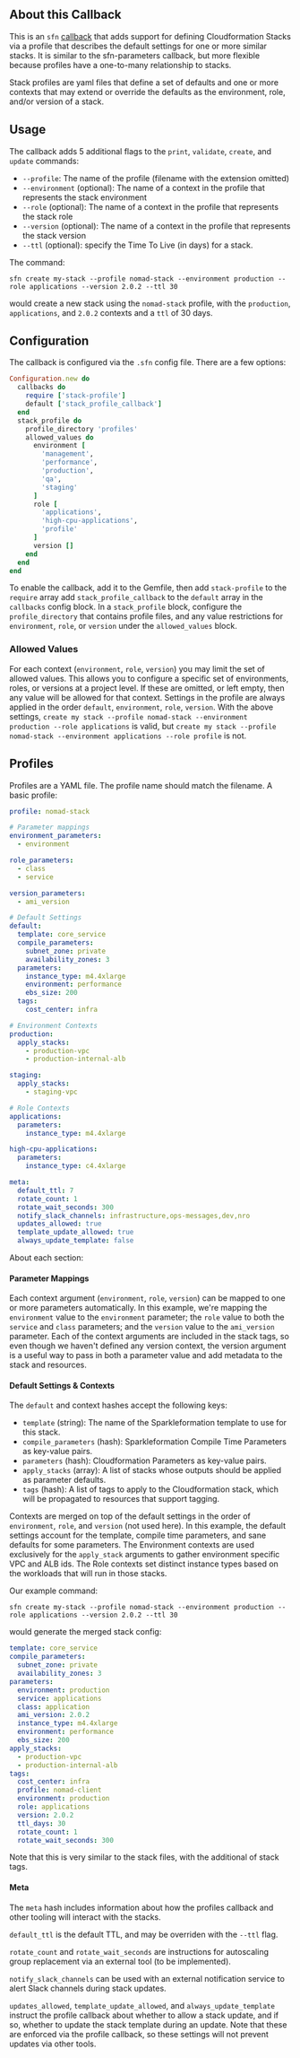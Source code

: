 ## About this Callback
This is an `sfn` [callback]() that adds support for defining Cloudformation Stacks via a profile that describes the default settings for one or more similar stacks. It is similar to the sfn-parameters callback, but more flexible because profiles have a one-to-many relationship to stacks.

Stack profiles are yaml files that define a set of defaults and one or more contexts that may extend or override the defaults as the environment, role, and/or version of a stack.

## Usage
The callback adds 5 additional flags to the `print`, `validate`, `create`, and `update` commands:
* `--profile`: The name of the profile (filename with the extension omitted)
* `--environment` (optional): The name of a context in the profile that represents the stack environment
* `--role` (optional): The name of a context in the profile that represents the stack role
* `--version` (optional): The name of a context in the profile that represents the stack version
* `--ttl` (optional): specify the Time To Live (in days) for a stack.

The command:
```
sfn create my-stack --profile nomad-stack --environment production --role applications --version 2.0.2 --ttl 30
```
would create a new stack using the `nomad-stack` profile, with the `production`, `applications`, and `2.0.2` contexts and a `ttl` of 30 days.

## Configuration
The callback is configured via the `.sfn` config file. There are a few options:
```ruby
Configuration.new do
  callbacks do
    require ['stack-profile']
    default ['stack_profile_callback']
  end
  stack_profile do
    profile_directory 'profiles'
    allowed_values do
      environment [
        'management',
        'performance',
        'production',
        'qa',
        'staging'
      ]
      role [
        'applications',
        'high-cpu-applications',
        'profile'
      ]
      version []
    end
  end
end
```
To enable the callback, add it to the Gemfile, then add `stack-profile` to the `require` array add `stack_profile_callback` to the `default` array in the `callbacks` config block.
In a `stack_profile` block, configure the `profile_directory` that contains profile files, and any value restrictions for `environment`, `role`, or `version` under the `allowed_values` block.

### Allowed Values
For each context (`environment`, `role`, `version`) you may limit the set of allowed values. This allows you to configure a specific set of environments, roles, or versions at a project level. If these are omitted, or left empty, then any value will be allowed for that context. Settings in the profile are always applied in the order `default`, `environment`, `role`, `version`.
With the above settings, `create my stack --profile nomad-stack --environment production --role applications` is valid, but `create my stack --profile nomad-stack --environment applications --role profile` is not.

## Profiles
Profiles are a YAML file. The profile name should match the filename. A basic profile:
```yaml
profile: nomad-stack

# Parameter mappings
environment_parameters:
  - environment

role_parameters:
  - class
  - service

version_parameters:
  - ami_version

# Default Settings
default:
  template: core_service
  compile_parameters:
    subnet_zone: private
    availability_zones: 3
  parameters:
    instance_type: m4.4xlarge
    environment: performance
    ebs_size: 200
  tags:
    cost_center: infra

# Environment Contexts
production:
  apply_stacks:
    - production-vpc
    - production-internal-alb

staging:
  apply_stacks:
    - staging-vpc

# Role Contexts
applications:
  parameters:
    instance_type: m4.4xlarge

high-cpu-applications:
  parameters:
    instance_type: c4.4xlarge

meta:
  default_ttl: 7
  rotate_count: 1
  rotate_wait_seconds: 300
  notify_slack_channels: infrastructure,ops-messages,dev,nro
  updates_allowed: true
  template_update_allowed: true
  always_update_template: false
```
About each section:
#### Parameter Mappings
Each context argument (`environment`, `role`, `version`) can be mapped to one or more parameters automatically. In this example, we're mapping the `environment` value to the `environment` parameter; the `role` value to both the `service` and `class` parameters; and the `version` value to the `ami_version` parameter. Each of the context arguments are included in the stack tags, so even though we haven't defined any version context, the version argument is a useful way to pass in both a parameter value and add metadata to the stack and resources.

#### Default Settings & Contexts
The `default` and context hashes accept the following keys:
* `template` (string): The name of the Sparkleformation template to use for this stack.
* `compile_parameters` (hash): Sparkleformation Compile Time Parameters as key-value pairs.
* `parameters` (hash): Cloudformation Parameters as key-value pairs.
* `apply_stacks` (array): A list of stacks whose outputs should be applied as parameter defaults.
* `tags` (hash): A list of tags to apply to the Cloudformation stack, which will be propagated to resources that support tagging.

Contexts are merged on top of the default settings in the order of `environment`, `role`, and `version` (not used here).
In this example, the default settings account for the template, compile time parameters, and sane defaults for some parameters. The Environment contexts are used exclusively for the `apply_stack` arguments to gather environment specific VPC and ALB ids. The Role contexts set distinct instance types based on the workloads that will run in those stacks.

Our example command:
```
sfn create my-stack --profile nomad-stack --environment production --role applications --version 2.0.2 --ttl 30
```
would generate the merged stack config:
```yaml
template: core_service
compile_parameters:
  subnet_zone: private
  availability_zones: 3
parameters:
  environment: production
  service: applications
  class: application
  ami_version: 2.0.2
  instance_type: m4.4xlarge
  environment: performance
  ebs_size: 200
apply_stacks:
  - production-vpc
  - production-internal-alb
tags:
  cost_center: infra
  profile: nomad-client
  environment: production
  role: applications
  version: 2.0.2
  ttl_days: 30
  rotate_count: 1
  rotate_wait_seconds: 300
```
Note that this is very similar to the stack files, with the additional of stack tags.

#### Meta
The `meta` hash includes information about how the profiles callback and other tooling will interact with the stacks.

`default_ttl` is the default TTL, and may be overriden with the `--ttl` flag.

`rotate_count` and `rotate_wait_seconds` are instructions for autoscaling group replacement via an external tool (to be implemented).

`notify_slack_channels` can be used with an external notification service to alert Slack channels during stack updates.

`updates_allowed`, `template_update_allowed`, and `always_update_template` instruct the profile callback about whether to allow a stack update, and if so, whether to update the stack template during an update. Note that these are enforced via the profile callback, so these settings will not prevent updates via other tools.
